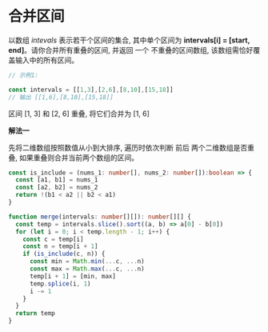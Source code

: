 # 合并区间

  以数组 *intevals* 表示若干个区间的集合, 其中单个区间为 **intervals[i] = [start, end]**。请你合并所有重叠的区间, 并返回 一个
  不重叠的区间数组, 该数组需恰好覆盖输入中的所有区间。

```js
// 示例1:

const intervals = [[1,3],[2,6],[8,10],[15,18]]
// 输出 [[1,6],[8,10],[15,18]]
```
  区间 [1, 3] 和 [2, 6] 重叠, 将它们合并为 [1, 6]

**解法一**

  先将二维数组按照数值从小到大排序, 遍历时依次判断 前后 两个二维数组是否重叠, 如果重叠则合并当前两个数组的区间。
```ts
const is_include = (nums_1: number[], nums_2: number[]):boolean => {
  const [a1, b1] = nums_1
  const [a2, b2] = nums_2
  return !(b1 < a2 || b2 < a1)
}

function merge(intervals: number[][]): number[][] {
  const temp = intervals.slice().sort((a, b) => a[0] - b[0])
  for (let i = 0; i < temp.length - 1; i++) {
    const c = temp[i]
    const n = temp[i + 1]
    if (is_include(c, n)) {
      const min = Math.min(...c, ...n)
      const max = Math.max(...c, ...n)
      temp[i + 1] = [min, max]
      temp.splice(i, 1)
      i -= 1
    }
  }
  return temp
}
```